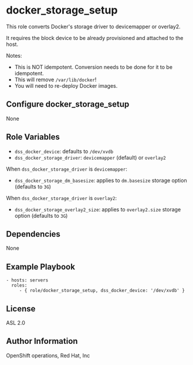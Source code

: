 docker_storage_setup
====================

This role converts Docker's storage driver to devicemapper or overlay2.

It requires the block device to be already provisioned and attached to the host.

  Notes:
  * This is NOT idempotent. Conversion needs to be done for it to be idempotent.
  * This will remove `/var/lib/docker`!
  * You will need to re-deploy Docker images.

Configure docker_storage_setup
------------------------------

None

Role Variables
--------------

* `dss_docker_device`: defaults to `/dev/xvdb`
* `dss_docker_storage_driver`: `devicemapper` (default) or `overlay2`

When `dss_docker_storage_driver` is `devicemapper`:

* `dss_docker_storage_dm_basesize`: applies to `dm.basesize` storage
  option (defaults to `3G`)

When `dss_docker_storage_driver` is `overlay2`:

* `dss_docker_storage_overlay2_size`: applies to `overlay2.size` storage
   option (defaults to `3G`)

Dependencies
------------

None

Example Playbook
----------------

    - hosts: servers
      roles:
         - { role/docker_storage_setup, dss_docker_device: '/dev/xvdb' }

License
-------

ASL 2.0

Author Information
------------------

OpenShift operations, Red Hat, Inc

